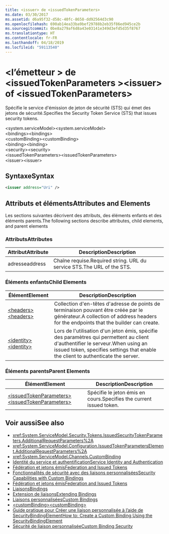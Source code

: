 ```yaml
---
title: <issuer> de <issuedTokenParameters>
ms.date: 03/30/2017
ms.assetid: d6a95f32-d58c-40fc-8658-dd92564d3c90
ms.openlocfilehash: 690ab14ea33ba9bef29788b2eb35f86ed945ce2b
ms.sourcegitcommit: 0be8a279af6d8a43e03141e349d3efd5d35f8767
ms.translationtype: HT
ms.contentlocale: fr-FR
ms.lasthandoff: 04/18/2019
ms.locfileid: "59113540"
---
```

# <a name="issuer-of-issuedtokenparameters"></a><span data-ttu-id="68952-102">\<l’émetteur > de \<issuedTokenParameters ></span><span class="sxs-lookup"><span data-stu-id="68952-102">\<issuer> of \<issuedTokenParameters></span></span>
<span data-ttu-id="68952-103">Spécifie le service d'émission de jeton de sécurité (STS) qui émet des jetons de sécurité.</span><span class="sxs-lookup"><span data-stu-id="68952-103">Specifies the Security Token Service (STS) that issues security tokens.</span></span>  
  
 <span data-ttu-id="68952-104">\<system.serviceModel></span><span class="sxs-lookup"><span data-stu-id="68952-104">\<system.serviceModel></span></span>  
<span data-ttu-id="68952-105">\<bindings></span><span class="sxs-lookup"><span data-stu-id="68952-105">\<bindings></span></span>  
<span data-ttu-id="68952-106">\<customBinding></span><span class="sxs-lookup"><span data-stu-id="68952-106">\<customBinding></span></span>  
<span data-ttu-id="68952-107">\<binding></span><span class="sxs-lookup"><span data-stu-id="68952-107">\<binding></span></span>  
<span data-ttu-id="68952-108">\<security></span><span class="sxs-lookup"><span data-stu-id="68952-108">\<security></span></span>  
<span data-ttu-id="68952-109">\<issuedTokenParameters></span><span class="sxs-lookup"><span data-stu-id="68952-109">\<issuedTokenParameters></span></span>  
<span data-ttu-id="68952-110">\<issuer></span><span class="sxs-lookup"><span data-stu-id="68952-110">\<issuer></span></span>  
  
## <a name="syntax"></a><span data-ttu-id="68952-111">Syntaxe</span><span class="sxs-lookup"><span data-stu-id="68952-111">Syntax</span></span>  
  
```xml  
<issuer address="Uri" />
```  
  
## <a name="attributes-and-elements"></a><span data-ttu-id="68952-112">Attributs et éléments</span><span class="sxs-lookup"><span data-stu-id="68952-112">Attributes and Elements</span></span>  
 <span data-ttu-id="68952-113">Les sections suivantes décrivent des attributs, des éléments enfants et des éléments parents.</span><span class="sxs-lookup"><span data-stu-id="68952-113">The following sections describe attributes, child elements, and parent elements</span></span>  
  
### <a name="attributes"></a><span data-ttu-id="68952-114">Attributs</span><span class="sxs-lookup"><span data-stu-id="68952-114">Attributes</span></span>  
  
|<span data-ttu-id="68952-115">Attribut</span><span class="sxs-lookup"><span data-stu-id="68952-115">Attribute</span></span>|<span data-ttu-id="68952-116">Description</span><span class="sxs-lookup"><span data-stu-id="68952-116">Description</span></span>|  
|---------------|-----------------|  
|<span data-ttu-id="68952-117">adresse</span><span class="sxs-lookup"><span data-stu-id="68952-117">address</span></span>|<span data-ttu-id="68952-118">Chaîne requise.</span><span class="sxs-lookup"><span data-stu-id="68952-118">Required string.</span></span> <span data-ttu-id="68952-119">URL du service STS.</span><span class="sxs-lookup"><span data-stu-id="68952-119">The URL of the STS.</span></span>|  
  
### <a name="child-elements"></a><span data-ttu-id="68952-120">Éléments enfants</span><span class="sxs-lookup"><span data-stu-id="68952-120">Child Elements</span></span>  
  
|<span data-ttu-id="68952-121">Élément</span><span class="sxs-lookup"><span data-stu-id="68952-121">Element</span></span>|<span data-ttu-id="68952-122">Description</span><span class="sxs-lookup"><span data-stu-id="68952-122">Description</span></span>|  
|-------------|-----------------|  
|[<span data-ttu-id="68952-123">\<headers></span><span class="sxs-lookup"><span data-stu-id="68952-123">\<headers></span></span>](../../../../../docs/framework/configure-apps/file-schema/wcf/headers-element.md)|<span data-ttu-id="68952-124">Collection d'en-têtes d'adresse de points de terminaison pouvant être créée par le générateur.</span><span class="sxs-lookup"><span data-stu-id="68952-124">A collection of address headers for the endpoints that the builder can create.</span></span>|  
|[<span data-ttu-id="68952-125">\<identity></span><span class="sxs-lookup"><span data-stu-id="68952-125">\<identity></span></span>](../../../../../docs/framework/configure-apps/file-schema/wcf/identity.md)|<span data-ttu-id="68952-126">Lors de l'utilisation d'un jeton émis, spécifie des paramètres qui permettent au client d'authentifier le serveur.</span><span class="sxs-lookup"><span data-stu-id="68952-126">When using an issued token, specifies settings that enable the client to authenticate the server.</span></span>|  
  
### <a name="parent-elements"></a><span data-ttu-id="68952-127">Éléments parents</span><span class="sxs-lookup"><span data-stu-id="68952-127">Parent Elements</span></span>  
  
|<span data-ttu-id="68952-128">Élément</span><span class="sxs-lookup"><span data-stu-id="68952-128">Element</span></span>|<span data-ttu-id="68952-129">Description</span><span class="sxs-lookup"><span data-stu-id="68952-129">Description</span></span>|  
|-------------|-----------------|  
|[<span data-ttu-id="68952-130">\<issuedTokenParameters></span><span class="sxs-lookup"><span data-stu-id="68952-130">\<issuedTokenParameters></span></span>](../../../../../docs/framework/configure-apps/file-schema/wcf/issuedtokenparameters.md)|<span data-ttu-id="68952-131">Spécifie le jeton émis en cours.</span><span class="sxs-lookup"><span data-stu-id="68952-131">Specifies the current issued token.</span></span>|  
  
## <a name="see-also"></a><span data-ttu-id="68952-132">Voir aussi</span><span class="sxs-lookup"><span data-stu-id="68952-132">See also</span></span>

- <xref:System.ServiceModel.Security.Tokens.IssuedSecurityTokenParameters.AdditionalRequestParameters%2A>
- <xref:System.ServiceModel.Configuration.IssuedTokenParametersElement.AdditionalRequestParameters%2A>
- <xref:System.ServiceModel.Channels.CustomBinding>
- [<span data-ttu-id="68952-133">Identité du service et authentification</span><span class="sxs-lookup"><span data-stu-id="68952-133">Service Identity and Authentication</span></span>](../../../../../docs/framework/wcf/feature-details/service-identity-and-authentication.md)
- [<span data-ttu-id="68952-134">Fédération et jetons émis</span><span class="sxs-lookup"><span data-stu-id="68952-134">Federation and Issued Tokens</span></span>](../../../../../docs/framework/wcf/feature-details/federation-and-issued-tokens.md)
- [<span data-ttu-id="68952-135">Fonctionnalités de sécurité avec des liaisons personnalisées</span><span class="sxs-lookup"><span data-stu-id="68952-135">Security Capabilities with Custom Bindings</span></span>](../../../../../docs/framework/wcf/feature-details/security-capabilities-with-custom-bindings.md)
- [<span data-ttu-id="68952-136">Fédération et jetons émis</span><span class="sxs-lookup"><span data-stu-id="68952-136">Federation and Issued Tokens</span></span>](../../../../../docs/framework/wcf/feature-details/federation-and-issued-tokens.md)
- [<span data-ttu-id="68952-137">Liaisons</span><span class="sxs-lookup"><span data-stu-id="68952-137">Bindings</span></span>](../../../../../docs/framework/wcf/bindings.md)
- [<span data-ttu-id="68952-138">Extension de liaisons</span><span class="sxs-lookup"><span data-stu-id="68952-138">Extending Bindings</span></span>](../../../../../docs/framework/wcf/extending/extending-bindings.md)
- [<span data-ttu-id="68952-139">Liaisons personnalisées</span><span class="sxs-lookup"><span data-stu-id="68952-139">Custom Bindings</span></span>](../../../../../docs/framework/wcf/extending/custom-bindings.md)
- [<span data-ttu-id="68952-140">\<customBinding></span><span class="sxs-lookup"><span data-stu-id="68952-140">\<customBinding></span></span>](../../../../../docs/framework/configure-apps/file-schema/wcf/custombinding.md)
- [<span data-ttu-id="68952-141">Guide pratique pour Créer une liaison personnalisée à l’aide de SecurityBindingElement</span><span class="sxs-lookup"><span data-stu-id="68952-141">How to: Create a Custom Binding Using the SecurityBindingElement</span></span>](../../../../../docs/framework/wcf/feature-details/how-to-create-a-custom-binding-using-the-securitybindingelement.md)
- [<span data-ttu-id="68952-142">Sécurité de liaison personnalisée</span><span class="sxs-lookup"><span data-stu-id="68952-142">Custom Binding Security</span></span>](../../../../../docs/framework/wcf/samples/custom-binding-security.md)
